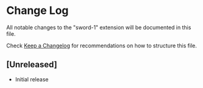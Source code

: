 # Change Log

All notable changes to the "sword-1" extension will be documented in this file.

Check [Keep a Changelog](http://keepachangelog.com/) for recommendations on how to structure this file.

## [Unreleased]

- Initial release